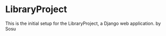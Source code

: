 # LibraryProject

This is the initial setup for the LibraryProject, a Django web application.
by Sosu